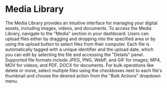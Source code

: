 # Media Library

The Media Library provides an intuitive interface for managing your digital
assets, including images, videos, and documents. To access the Media Library,
navigate to the "Media" section in your dashboard. Users can upload files either
by dragging and dropping into the specified area or by using the upload button
to select files from their computer. Each file is automatically tagged with a
unique identifier and the upload date, which you can edit by selecting the file
and accessing the "Details" panel. Supported file formats include JPEG, PNG,
WebP, and GIF for images; MP4, MOV for videos; and PDF, DOCX for documents. For
bulk operations like delete or move, select multiple files using the checkboxes
next to each file's thumbnail and choose the desired action from the "Bulk
Actions" dropdown menu.